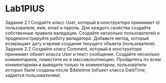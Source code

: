 # Lab1PIUS

Задание 2.1
Создайте класс User, который в конструкторе принимает id пользователя, имя, email и пароль. Для каждого свойства создайте собственные правила валидации. Создайте несколько пользователей и продемонстрируйте работу валидатора. Добавьте метод, который возвращает дату и время создания текущего объекта (пользователя).
Задание 2.2
Создайте класс Comment, который в конструкторе принимает объект класса User и текст сообщения. Создайте несколько комментариев, поместите их в массив/коллекцию. Пройдитесь по всем комментариям и выведите только те комментарии, пользователи которых были созданы после $datetime (объект класса DateTime, задается пользователем).
